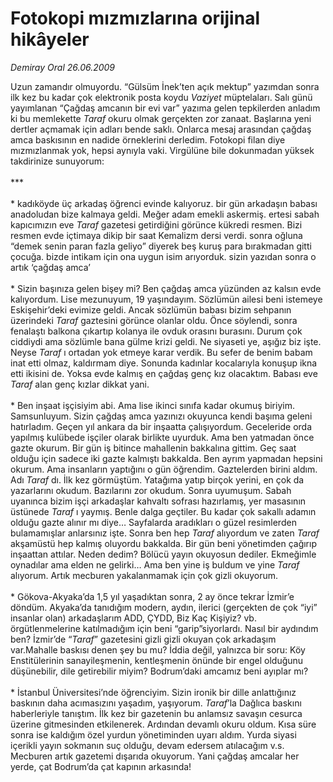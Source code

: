 # Fotokopi mızmızlarına orijinal hikâyeler

*Demiray Oral 26.06.2009*

<div class="taraf_structure_2col_1zq">
<div class="margen_n">



 <p>Uzun zamandır olmuyordu. “Gülsüm İnek’ten açık mektup” yazımdan sonra ilk kez bu kadar çok elektronik posta koydu <i>Vaziyet</i> müptelaları. Salı günü yayımlanan “Çağdaş amcanın bir evi var” yazıma gelen tepkilerden anladım ki bu memlekette <i>Taraf</i> okuru olmak gerçekten zor zanaat. Başlarına yeni dertler açmamak için adları bende saklı. Onlarca mesaj arasından çağdaş amca baskısının en nadide örneklerini derledim. Fotokopi filan diye mızmızlanmak yok, hepsi aynıyla vaki. Virgülüne bile dokunmadan yüksek takdirinize sunuyorum: <br/><br/>*** <br/><br/>* kadıköyde üç arkadaş öğrenci evinde kalıyoruz. bir gün arkadaşın babası anadoludan bize kalmaya geldi. Meğer adam emekli askermiş. ertesi sabah kapıcımızın eve <i>Taraf</i> gazetesi getirdiğini görünce kükredi resmen. Bizi resmen evde içtimaya dikip bir saat Kemalizm dersi verdi. sonra oğluna “demek senin paran fazla geliyo” diyerek beş kuruş para bırakmadan gitti çocuğa. bizde intikam için ona uygun isim arıyorduk. sizin yazıdan sonra o artık ‘çağdaş amca’ <br/><br/>* Sizin başınıza gelen bişey mi? Ben çağdaş amca yüzünden az kalsın evde kalıyordum. Lise mezunuyum, 19 yaşındayım. Sözlümün ailesi beni istemeye Eskişehir’deki evimize geldi. Ancak sözlümün babası bizim sehpanın üzerindeki <i>Taraf</i> gaztesini görünce olanlar oldu. Önce söylendi, sonra fenalaştı balkona çıkartıp kolanya ile ovduk orasını burasını. Durum çok ciddiydi ama sözlümle bana gülme krizi geldi. Ne siyaseti ye, aşığız biz işte. Neyse <i>Taraf</i> ı ortadan yok etmeye karar verdik. Bu sefer de benim babam inat etti olmaz, kaldırmam diye. Sonunda kadınlar kocalarıyla konuşup ikna etti ikisini de. Yoksa evde kalmış en çağdaş genç kız olacaktım. Babası eve <i>Taraf</i> alan genç kızlar dikkat yani. <br/><br/>* Ben inşaat işçisiyim abi. Ama lise ikinci sınıfa kadar okumuş biriyim. Samsunluyum. Sizin çağdaş amca yazınızı okuyunca kendi başıma geleni hatırladım. Geçen yıl ankara da bir inşaatta çalışıyordum. Geceleride orda yapılmış kulübede işçiler olarak birlikte uyurduk. Ama ben yatmadan önce gazte okurum. Bir gün iş bitince mahallenin bakkalına gittim. Geç saat olduğu için sadece iki gazte kalmıştı bakkalda. Ben ayrım yapmadan hepsini okurum. Ama insanların yaptığını o gün öğrendim. Gaztelerden birini aldım. Adı <i>Taraf</i> dı. İlk kez görmüştüm. Yatağıma yatıp birçok yerini, en çok da yazarlarını okudum. Bazılarını zor okudum. Sonra uyumuşum. Sabah uyanınca bizim işçi arkadaşlar kahvaltı sofrası hazırlamış, yer masasının üstünede <i>Taraf</i> ı yaymış. Benle dalga geçtiler. Bu kadar çok sakallı adamın olduğu gazte alınır mı diye… Sayfalarda aradıkları o güzel resimlerden bulamamışlar anlarsınız işte. Sonra ben hep <i>Taraf</i> alıyordum ve zaten <i>Taraf</i> akşamüstü hep kalmış oluyordu bakkalda. Bir gün beni yönetimden çağırıp inşaattan attılar. Neden dedim? Bölücü yayın okuyosun dediler. Ekmeğimle oynadılar ama elden ne gelirki… Ama ben yine iş buldum ve yine <i>Taraf</i> alıyorum. Artık mecburen yakalanmamak için çok gizli okuyorum. <br/><br/>* Gökova-Akyaka’da 1,5 yıl yaşadıktan sonra, 2 ay önce tekrar İzmir’e döndüm. Akyaka’da tanıdığım modern, aydın, ilerici (gerçekten de çok “iyi” insanlar olan) arkadaşlarım ADD, ÇYDD, Biz Kaç Kişiyiz? vb. örgütlenmelerine katılmadığım için beni “garip”siyorlardı. Nasıl bir aydındım ben? İzmir’de “<i>Taraf</i>” gazetesini gizli gizli okuyan çok arkadaşım var.Mahalle baskısı denen şey bu mu? İddia değil, yalnızca bir soru: Köy Enstitülerinin sanayileşmenin, kentleşmenin önünde bir engel olduğunu düşünebilir, dile getirebilir miyim? Bodrum’daki amcamız beni ayıplar mı? <br/><br/>* İstanbul Üniversitesi’nde öğrenciyim. Sizin ironik bir dille anlattığınız baskının daha acımasızını yaşadım, yaşıyorum. <i>Taraf</i>’la Dağlıca baskını haberleriyle tanıştım. İlk kez bir gazetenin bu anlamsız savaşın cesurca üzerine gitmesinden etkilenerek. Ardından devamlı okuru oldum. Kısa süre sonra ise kaldığım özel yurdun yönetiminden uyarı aldım. Yurda siyasi içerikli yayın sokmanın suç olduğu, devam edersem atılacağım v.s. Mecburen artık gazetemi dışarıda okuyorum. Yani çağdaş amcalar her yerde, çat Bodrum’da çat kapının arkasında!</p>
<br/>
<br/>
<br/>



<br/>


<div id="taraf_not">
</div>

</div>


</div>
